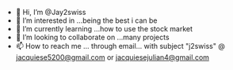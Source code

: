 - 👋 Hi, I’m @Jay2swiss
- 👀 I’m interested in ...being the best i can be
- 🌱 I’m currently learning ...how to use the stock market
- 💞️ I’m looking to collaborate on ...many projects 
- 📫 How to reach me ... through email... with subject "j2swiss"
@ jacquiese5200@gmail.com or jacquiesejulian4@gmail.com
<!---
Jay2swiss/Jay2swiss is a ✨ special ✨ repository because its `README.md` (this file) appears on your GitHub profile.
You can click the Preview link to take a look at your changes.
--->
